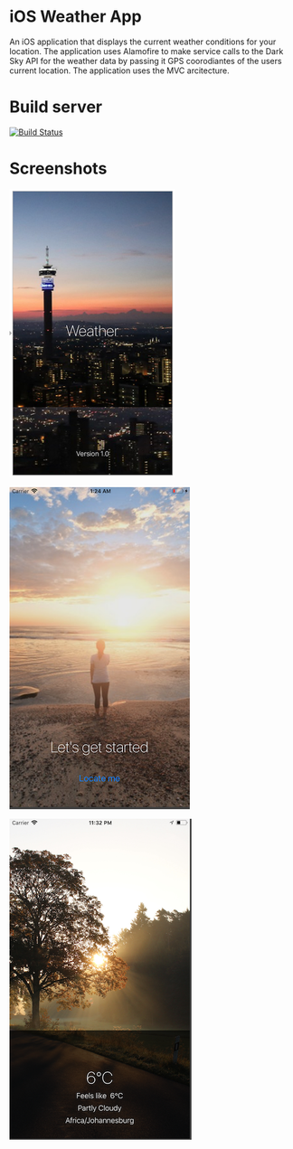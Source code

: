 # iOS Weather App

An iOS application that displays the current weather conditions for your location. The application uses Alamofire to make service calls to the Dark Sky API for the weather data by passing it GPS coorodiantes of the users current location. The application uses the MVC arcitecture.

# Build server
[![Build Status](https://www.bitrise.io/app/05acf091e0620ae9/status.svg?token=nL8AUj8R7niEUxIiB0ilCQ&branch=dev)](https://www.bitrise.io/app/05acf091e0620ae9)


# Screenshots

![Alt text](https://github.com/Sashen943/iOS-Weather-App/blob/dev/screenshots/Splash.png "Splash screen")

![Alt text](https://github.com/Sashen943/iOS-Weather-App/blob/dev/screenshots/WelcomeScreen.png "Welcome screen")

![Alt text](https://github.com/Sashen943/iOS-Weather-App/blob/dev/screenshots/Weather.png "Weather screen")



